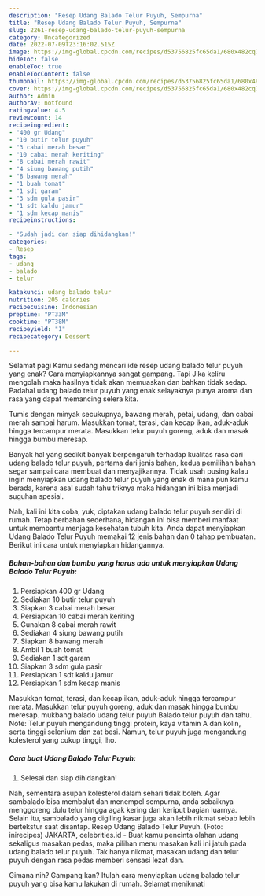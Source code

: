 ```yaml
---
description: "Resep Udang Balado Telur Puyuh, Sempurna"
title: "Resep Udang Balado Telur Puyuh, Sempurna"
slug: 2261-resep-udang-balado-telur-puyuh-sempurna
category: Uncategorized
date: 2022-07-09T23:16:02.515Z
image: https://img-global.cpcdn.com/recipes/d53756825fc65da1/680x482cq70/udang-balado-telur-puyuh-foto-resep-utama.jpg
hideToc: false
enableToc: true
enableTocContent: false
thumbnail: https://img-global.cpcdn.com/recipes/d53756825fc65da1/680x482cq70/udang-balado-telur-puyuh-foto-resep-utama.jpg
cover: https://img-global.cpcdn.com/recipes/d53756825fc65da1/680x482cq70/udang-balado-telur-puyuh-foto-resep-utama.jpg
author: Admin
authorAv: notfound
ratingvalue: 4.5
reviewcount: 14
recipeingredient:
- "400 gr Udang"
- "10 butir telur puyuh"
- "3 cabai merah besar"
- "10 cabai merah keriting"
- "8 cabai merah rawit"
- "4 siung bawang putih"
- "8 bawang merah"
- "1 buah tomat"
- "1 sdt garam"
- "3 sdm gula pasir"
- "1 sdt kaldu jamur"
- "1 sdm kecap manis"
recipeinstructions:

- "Sudah jadi dan siap dihidangkan!"
categories:
- Resep
tags:
- udang
- balado
- telur

katakunci: udang balado telur 
nutrition: 205 calories
recipecuisine: Indonesian
preptime: "PT33M"
cooktime: "PT38M"
recipeyield: "1"
recipecategory: Dessert

---
```



Selamat pagi Kamu sedang mencari ide resep udang balado telur puyuh yang enak? Cara menyiapkannya sangat gampang. Tapi Jika keliru mengolah maka hasilnya tidak akan memuaskan dan bahkan tidak sedap. Padahal udang balado telur puyuh yang enak selayaknya punya aroma dan rasa yang dapat memancing selera kita.


Tumis dengan minyak secukupnya, bawang merah, petai, udang, dan cabai merah sampai harum. Masukkan tomat, terasi, dan kecap ikan, aduk-aduk hingga tercampur merata. Masukkan telur puyuh goreng, aduk dan masak hingga bumbu meresap.

Banyak hal yang sedikit banyak berpengaruh terhadap kualitas rasa dari udang balado telur puyuh, pertama dari jenis bahan, kedua pemilihan bahan segar sampai cara membuat dan menyajikannya. Tidak usah pusing kalau ingin menyiapkan udang balado telur puyuh yang enak di mana pun kamu berada, karena asal sudah tahu triknya maka hidangan ini bisa menjadi suguhan spesial.


Nah, kali ini kita coba, yuk, ciptakan udang balado telur puyuh sendiri di rumah. Tetap berbahan sederhana, hidangan ini bisa memberi manfaat untuk membantu menjaga kesehatan tubuh kita. Anda dapat menyiapkan Udang Balado Telur Puyuh memakai 12 jenis bahan dan 0 tahap pembuatan. Berikut ini cara untuk menyiapkan hidangannya.

<!--inarticleads1-->

##### Bahan-bahan dan bumbu yang harus ada untuk menyiapkan Udang Balado Telur Puyuh:

1. Persiapkan 400 gr Udang
1. Sediakan 10 butir telur puyuh
1. Siapkan 3 cabai merah besar
1. Persiapkan 10 cabai merah keriting
1. Gunakan 8 cabai merah rawit
1. Sediakan 4 siung bawang putih
1. Siapkan 8 bawang merah
1. Ambil 1 buah tomat
1. Sediakan 1 sdt garam
1. Siapkan 3 sdm gula pasir
1. Persiapkan 1 sdt kaldu jamur
1. Persiapkan 1 sdm kecap manis


Masukkan tomat, terasi, dan kecap ikan, aduk-aduk hingga tercampur merata. Masukkan telur puyuh goreng, aduk dan masak hingga bumbu meresap. mukbang balado udang telur puyuh Balado telur puyuh dan tahu. Note: Telur puyuh mengandung tinggi protein, kaya vitamin A dan kolin, serta tinggi selenium dan zat besi. Namun, telur puyuh juga mengandung kolesterol yang cukup tinggi, lho. 

<!--inarticleads2-->

##### Cara buat Udang Balado Telur Puyuh:


1. Selesai dan siap dihidangkan!

Nah, sementara asupan kolesterol dalam sehari tidak boleh. Agar sambalado bisa membalut dan menempel sempurna, anda sebaiknya menggoreng dulu telur hingga agak kering dan keriput bagian luarnya. Selain itu, sambalado yang digiling kasar juga akan lebih nikmat sebab lebih bertekstur saat disantap. Resep Udang Balado Telur Puyuh. (Foto: inirecipes) JAKARTA, celebrities.id - Buat kamu pencinta olahan udang sekaligus masakan pedas, maka pilihan menu masakan kali ini jatuh pada udang balado telur puyuh. Tak hanya nikmat, masakan udang dan telur puyuh dengan rasa pedas memberi sensasi lezat dan. 

Gimana nih? Gampang kan? Itulah cara menyiapkan udang balado telur puyuh yang bisa kamu lakukan di rumah. Selamat menikmati

